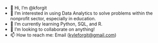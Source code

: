- 👋 Hi, I’m @kforgit
- 👀 I’m interested in using Data Analytics to solve problems within the nonprofit sector, especially in education.
- 🌱 I’m currently learning Python, SQL, and R.
- 💞️ I’m looking to collaborate on anything!
- 📫 How to reach me: Email (kyleforgit@gmail.com)

<!---
kforgit/kforgit is a ✨ special ✨ repository because its `README.md` (this file) appears on your GitHub profile.
You can click the Preview link to take a look at your changes.
--->
